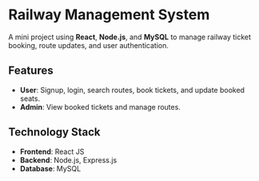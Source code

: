 # Railway Management System

A mini project using **React**, **Node.js**, and **MySQL** to manage railway ticket booking, route updates, and user authentication.

## Features
- **User**: Signup, login, search routes, book tickets, and update booked seats.
- **Admin**: View booked tickets and manage routes.

## Technology Stack
- **Frontend**: React JS
- **Backend**: Node.js, Express.js
- **Database**: MySQL








